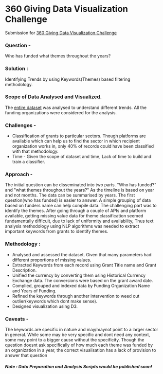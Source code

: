 # 360 Giving  Data Visualization Challenge
Submission for [360 Giving  Data Visualization Challenge](https://challenge.threesixtygiving.org/)

### Question - 
Who has funded what themes throughout the years?

### Solution : 
Identifying Trends by using Keywords(Themes) based filtering methodology.

### Scope of Data Analysed and Visualized. 
The [entire dataset](http://grantnav.threesixtygiving.org/api/grants.csv) was analysed to understand different trends. All the funding organizations were considered for the analysis. 

### Challenges - 
- Classification of grants to particular sectors. Though platforms are available which can help us to find the sector in which recipient organization works in, only 40% of records could have been classified with that methodology. 
- Time - Given the scope of dataset and time, Lack of time to build and train a classifier.

### Approach - 
The initial question can be disseminated into two parts. "Who has funded?" and "what themes throughout the years?" As the timeline is based on year and not months. The data can be summarised by years. The first question(who has funded) is easier to answer. A simple grouping of data based on funders name can help compile data. The challenging part was to identify the themes. After going through a couple of APIs and platform available, getting missing value data for theme classification seemed fundamentally difficult, due to lack of uniformity and availability, Thus text analysis methodology using NLP algorithms was needed to extract important keywords from grants to identify themes. 

### Methodology : 
- Analysed and assessed the dataset. Given that many parameters had different proportions of missing values. 
- Extracted Keywords from each record using Grant Title name and Grant Description. 
- Unified the currency by converting them using Historical Currency Exchange data. The conversions were based on the grant award date.  
- Complied, grouped and indexed data by Funding Organization Name and Years of Funding. 
- Refined the keywords through another intervention to weed out outlier(keywords which dont make sense).
- Designed visualization using D3. 

### Caveats - 
The keywords are specific in nature and may/maynot point to a larger sector in general. While some may be very specific and dont need any context, some may point to a bigger cause without the specificity. Though the question doesnt ask specifically of how much each theme was funded by an organization in a year, the correct visualisation has a lack of provision to answer that question  

#####  Note : Data Preparation and Analysis Scripts would be published soon! 
